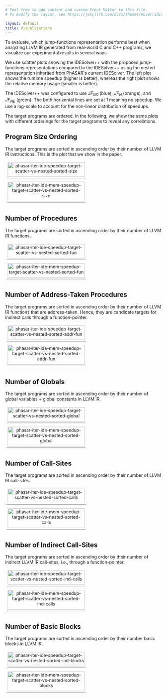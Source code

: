 ```yaml
---
# Feel free to add content and custom Front Matter to this file.
# To modify the layout, see https://jekyllrb.com/docs/themes/#overriding-theme-defaults

layout: default
title: Visualizations
---
```



To evaluate, which jump-functions representation performs best when analyzing LLVM IR generated from real-world C and C++ programs, we visualize our experimental results in several ways.

We use scatter plots showing the IDESolver++ with the proposed jump-functions representations compared to the IDESolver++ using the nested representation inherited from PhASAR's current IDESolver.
The left plot shows the runtime speedup (higher is better), whereas the right plot shows the relative memory usage (smaller is better).

The IDESolver++ was configured to use <span
class="math inline"><em>J</em><em>F</em><sub><em>N</em><em>D</em></sub></span> (blue), <span
class="math inline"><em>J</em><em>F</em><sub><em>N</em></sub></span> (orange), and <span
class="math inline"><em>J</em><em>F</em><sub><em>N</em><em>E</em></sub></span> (green).
The both horizontal lines are set at *1* meaning no speedup.
We use a log-scale to account for the non-linear distribution of speedups.

The target programs are ordered.
In the following, we show the same plots with different orderings for the target programs to reveal any correlations.

## Program Size Ordering

The target programs are sorted in ascending order by their number of LLVM IR instructions.
This is the plot that we show in the paper.

<div class="box">
  <div class="column">
    <!-- ![phasar-iter-ide-mem-speedup-target-scatter-vs-nested-sorted-size](img/phasar-iter-ide-mem-speedup-target-scatter-vs-nested-sorted-size.svg) -->
    <img src="img/phasar-iter-ide-speedup-target-scatter-vs-nested-sorted-size.svg" alt="phasar-iter-ide-speedup-target-scatter-vs-nested-sorted-size" width="49%" height=auto />
  </div>
  <div class="column">
    <!-- ![phasar-iter-ide-mem-speedup-target-scatter-vs-nested-sorted-size](img/phasar-iter-ide-mem-speedup-target-scatter-vs-nested-sorted-size.svg) -->
    <img src="img/phasar-iter-ide-mem-speedup-target-scatter-vs-nested-sorted-size.svg" alt="phasar-iter-ide-mem-speedup-target-scatter-vs-nested-sorted-size" width="49%" height=auto />
  </div>
</div>

## Number of Procedures

The target programs are sorted in ascending order by their number of LLVM IR functions.

<div class="box">
  <div class="column">
    <img src="img/phasar-iter-ide-speedup-target-scatter-vs-nested-sorted-fun.svg" alt="phasar-iter-ide-speedup-target-scatter-vs-nested-sorted-fun" width="49%" height=auto />
  </div>
  <div class="column">
    <img src="img/phasar-iter-ide-mem-speedup-target-scatter-vs-nested-sorted-fun.svg" alt="phasar-iter-ide-mem-speedup-target-scatter-vs-nested-sorted-fun" width="49%" height=auto />
  </div>
</div>

## Number of Address-Taken Procedures

The target programs are sorted in ascending order by their number of LLVM IR functions that are address-taken.
Hence, they are candidate targets for indirect calls through a function-pointer.

<div class="box">
  <div class="column">
    <img src="img/phasar-iter-ide-speedup-target-scatter-vs-nested-sorted-addr-fun.svg" alt="phasar-iter-ide-speedup-target-scatter-vs-nested-sorted-addr-fun" width="49%" height=auto />
  </div>
  <div class="column">
    <img src="img/phasar-iter-ide-mem-speedup-target-scatter-vs-nested-sorted-addr-fun.svg" alt="phasar-iter-ide-mem-speedup-target-scatter-vs-nested-sorted-addr-fun" width="49%" height=auto />
  </div>
</div>

## Number of Globals

The target programs are sorted in ascending order by their number of global variables + global constants in LLVM IR.

<div class="box">
  <div class="column">
    <img src="img/phasar-iter-ide-speedup-target-scatter-vs-nested-sorted-global.svg" alt="phasar-iter-ide-speedup-target-scatter-vs-nested-sorted-global" width="49%" height=auto />
  </div>
  <div class="column">
    <img src="img/phasar-iter-ide-mem-speedup-target-scatter-vs-nested-sorted-global.svg" alt="phasar-iter-ide-mem-speedup-target-scatter-vs-nested-sorted-global" width="49%" height=auto />
  </div>
</div>

## Number of Call-Sites

The target programs are sorted in ascending order by their number of LLVM IR call-sites.

<div class="box">
  <div class="column">
    <img src="img/phasar-iter-ide-speedup-target-scatter-vs-nested-sorted-calls.svg" alt="phasar-iter-ide-speedup-target-scatter-vs-nested-sorted-calls" width="49%" height=auto />
  </div>
  <div class="column">
    <img src="img/phasar-iter-ide-mem-speedup-target-scatter-vs-nested-sorted-calls.svg" alt="phasar-iter-ide-mem-speedup-target-scatter-vs-nested-sorted-calls" width="49%" height=auto />
  </div>
</div>

## Number of Indirect Call-Sites

The target programs are sorted in ascending order by their number of indirect LLVM IR call-sites, i.e., through a function-pointer.

<div class="box">
  <div class="column">
    <img src="img/phasar-iter-ide-speedup-target-scatter-vs-nested-sorted-ind-calls.svg" alt="phasar-iter-ide-speedup-target-scatter-vs-nested-sorted-ind-calls" width="49%" height=auto />
  </div>
  <div class="column">
    <img src="img/phasar-iter-ide-mem-speedup-target-scatter-vs-nested-sorted-ind-calls.svg" alt="phasar-iter-ide-mem-speedup-target-scatter-vs-nested-sorted-ind-calls" width="49%" height=auto />
  </div>
</div>

## Number of Basic Blocks

The target programs are sorted in ascending order by their number basic blocks in LLVM IR.

<div class="box">
  <div class="column">
    <img src="img/phasar-iter-ide-speedup-target-scatter-vs-nested-sorted-ind-blocks.svg" alt="phasar-iter-ide-speedup-target-scatter-vs-nested-sorted-ind-blocks" width="49%" height=auto />
  </div>
  <div class="column">
    <img src="img/phasar-iter-ide-mem-speedup-target-scatter-vs-nested-sorted-blocks.svg" alt="phasar-iter-ide-mem-speedup-target-scatter-vs-nested-sorted-blocks" width="49%" height=auto />
  </div>
</div>

<style media="screen">
.box {
  display: flex;
  flex-wrap: wrap;
  padding: 0 4px;
}

.column {
  border-bottom:1px solid gray;
  flex: 50%;
  max-width: 50%;
  min-width: 50%;
  padding: 4px 4px;
  margin-bottom: 1ex;
  text-align: center;
}

.column img {
  margin-bottom: 8px;
  vertical-align: middle;
  width: 100%;
}
</style>